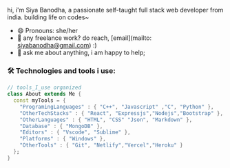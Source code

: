 
hi, i'm Siya Banodha, a passionate self-taught full stack web developer from india. building life on codes~

- 😄 Pronouns: she/her
- 💼 any freelance work? do reach, [email](mailto: siyabanodha@gmail.com) :)
- 💬 ask me about anything, i am happy to help;

### 🛠 Technologies and tools i use:
```dart 
// tools_I_use organized
class About extends Me { 
  const myTools = {  
    "ProgramingLanguages" : { "C++", "Javascript" ,"C", "Python" },
    "OtherTechStacks" : { "React", "Expressjs","Nodejs","Bootstrap" },
    "OtherLanguages" : { "HTML", "CSS" "Json", "Markdown" },
    "Database" : { "MongoDB" },
    "Editors" : { "Vscode", "Sublime" },
    "Platforms" : { "Windows" },
    "OtherTools" : { "Git", "Netlify","Vercel","Heroku" }
  };
}
```

